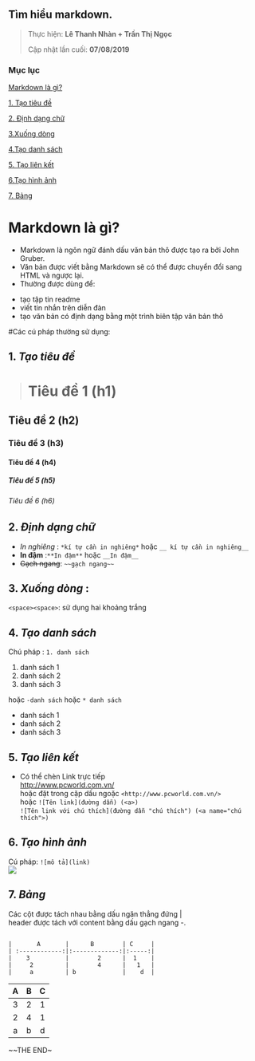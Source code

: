 ## Tìm hiểu markdown.

> 
> Thực hiện: **Lê Thanh Nhàn + Trần  Thị Ngọc**
> 
> Cập nhật lần cuối: **07/08/2019**

### Mục lục

[Markdown là gì?](#markdown)

[1. Tạo tiêu đề](#tieude)

[2. Định dạng chữ](#dinhdang)

[3.Xuống dòng](#xuongdong)

[4.Tạo danh sách](#danhsach)

[5. Tạo  liên kết](#lienket)

[6.Tạo hình ảnh](#hinhanh)

[7. Bảng](#bang)


<a name="markdown"></a>
#  Markdown là gì?
- Markdown là ngôn ngữ đánh dấu văn bản thô được tạo ra bởi John Gruber. 
- Văn bản được viết bằng Markdown sẽ có thể được chuyển đổi sang HTML và ngược lại.
- Thường được dùng để:
 * tạo tập tin readme
 * viết tin nhắn trên diễn đàn
 * tạo văn bản có định dạng bằng một trình biên tập văn bản thô    
 
#Các cú pháp thường sử dụng:  

<a name="tieude"></a>
## 1. *Tạo tiêu đề*
> # Tiêu đề 1 (h1)  
## Tiêu đề 2 (h2)  
### Tiêu đề 3 (h3)  
#### Tiêu đề 4 (h4)  
##### Tiêu đề 5 (h5)  
###### Tiêu đề 6 (h6)

<a name="dinhdang"></a>
## 2. *Định dạng chữ*
* *In nghiêng* : `*kí tự cần in nghiêng*` hoặc  `__ kí tự cần in nghiêng__`  
* **In đậm** :`**In đậm**` hoặc `__In đậm__`  
* ~~Gạch ngang~~: `~~gạch ngang~~`  

<a name="xuongdong"></a>
## 3. *Xuống dòng* :  
`<space><space>`: sử dụng hai khoảng trắng

<a name="danhsach"></a>
## 4. *Tạo danh sách*  
Chú pháp : `1. danh sách `

1. danh sách 1
2. danh sách 2
3. danh sách 3

hoặc `-danh sách` hoặc `* danh sách`
- danh sách 1
- danh sách 2
- danh sách 3

<a name="lienket"></a>
## 5. *Tạo liên kết*
- Có thể chèn Link trực tiếp  
http://www.pcworld.com.vn/  
hoặc đặt trong cặp dấu ngoặc
`<http://www.pcworld.com.vn/>`  
hoặc
`![Tên link](đường dẫn) (<a>)`    
`![Tên link với chú thích](đường dẫn "chú thích") (<a name="chú thích">)`    

<a name="hinhanh"></a>
## 6. *Tạo hình ảnh*  
Cú pháp: `![mô tả](link)`  
![](http://channel.vcmedia.vn/thumb_w/640/prupload/441/2015/11/img20151125142712743.jpg)</a>
##  7. *Bảng*
 Các cột được tách nhau bằng dấu ngăn thẳng đứng |   
 header được tách với content bằng dấu gạch ngang -.
  ~~~
  
|       A       |      B        | C     |
| :------------:|:-------------:|:-----:|
|    3          |        2      |  1    |
|     2         |        4      |   1   |
|     a         | b             |    d  |
~~~  

|       A       |      B        | C     |
| :-----------: |:-------------:| :----:|
|    3          |        2      |  1    |
|     2         |        4      |   1   |
|     a         | b             |    d  |


 
 ~~THE END~
 




 





